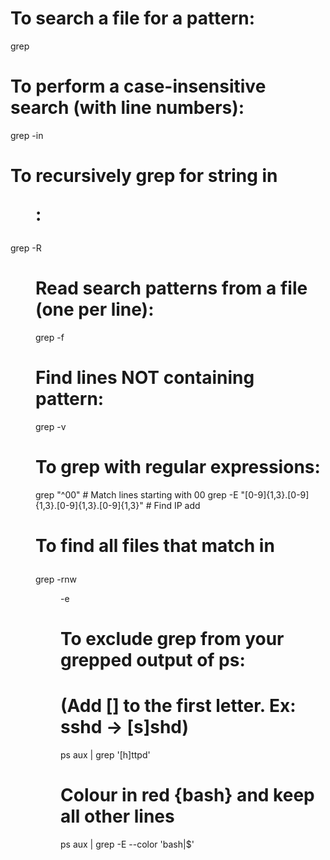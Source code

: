 # To search a file for a pattern:

grep <pattern> <file>

# To perform a case-insensitive search (with line numbers):

grep -in <pattern> <file>

# To recursively grep for string <pattern> in <dir>:

grep -R <pattern> <dir>

# Read search patterns from a file (one per line):

grep -f <pattern-file> <file>

# Find lines NOT containing pattern:

grep -v <pattern> <file>

# To grep with regular expressions:

grep "^00" <file> # Match lines starting with 00
grep -E "[0-9]{1,3}\.[0-9]{1,3}\.[0-9]{1,3}\.[0-9]{1,3}" <file> # Find IP add

# To find all files that match <pattern> in <dir>

grep -rnw <dir> -e <pattern>

# To exclude grep from your grepped output of ps:

# (Add [] to the first letter. Ex: sshd -> [s]shd)

ps aux | grep '[h]ttpd'

# Colour in red {bash} and keep all other lines

ps aux | grep -E --color 'bash|$'
